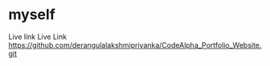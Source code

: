 # myself
Live link 
Live Link https://github.com/derangulalakshmipriyanka/CodeAlpha_Portfolio_Website.git
